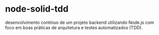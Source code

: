 # node-solid-tdd
desenvolvimento contínuo de um projeto backend utilizando Node.js com foco em boas práticas de arquitetura e testes automatizados (TDD).
